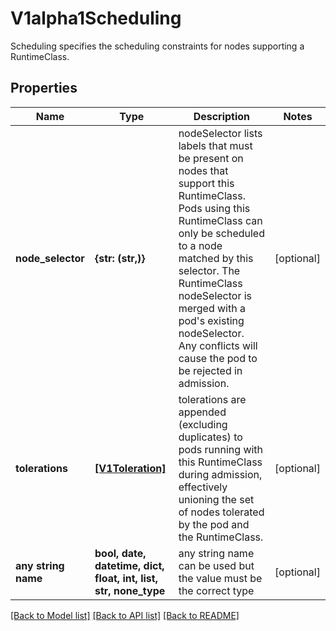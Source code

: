 # V1alpha1Scheduling

Scheduling specifies the scheduling constraints for nodes supporting a RuntimeClass.

## Properties
Name | Type | Description | Notes
------------ | ------------- | ------------- | -------------
**node_selector** | **{str: (str,)}** | nodeSelector lists labels that must be present on nodes that support this RuntimeClass. Pods using this RuntimeClass can only be scheduled to a node matched by this selector. The RuntimeClass nodeSelector is merged with a pod&#39;s existing nodeSelector. Any conflicts will cause the pod to be rejected in admission. | [optional] 
**tolerations** | [**[V1Toleration]**](V1Toleration.md) | tolerations are appended (excluding duplicates) to pods running with this RuntimeClass during admission, effectively unioning the set of nodes tolerated by the pod and the RuntimeClass. | [optional] 
**any string name** | **bool, date, datetime, dict, float, int, list, str, none_type** | any string name can be used but the value must be the correct type | [optional]

[[Back to Model list]](../README.md#documentation-for-models) [[Back to API list]](../README.md#documentation-for-api-endpoints) [[Back to README]](../README.md)


